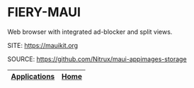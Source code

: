 # FIERY-MAUI
 
 Web browser with integrated ad-blocker and split views.
 
 SITE: https://mauikit.org
 
 SOURCE: https://github.com/Nitrux/maui-appimages-storage

 | [Applications](https://portable-linux-apps.github.io/apps.html) | [Home](https://portable-linux-apps.github.io)
 | --- | --- |

